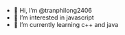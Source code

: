 - 👋 Hi, I’m @tranphilong2406
- 👀 I’m interested in javascript
- 🌱 I’m currently learning c++ and java 

<!---
tranphilong2406/tranphilong2406 is a ✨ special ✨ repository because its `README.md` (this file) appears on your GitHub profile.
You can click the Preview link to take a look at your changes.
--->
